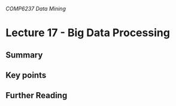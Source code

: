 *COMP6237 Data Mining*

# Lecture 17 - Big Data Processing

## Summary

## Key points

## Further Reading
